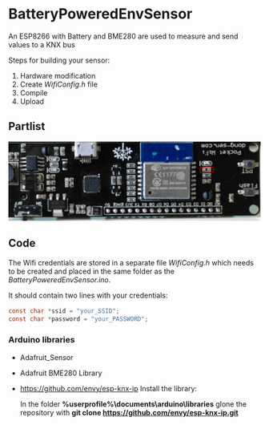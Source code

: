 # BatteryPoweredEnvSensor
An ESP8266 with Battery and BME280 are used to measure and send values to a KNX bus

Steps for building your sensor:

1. Hardware modification
2. Create *WifiConfig.h* file
3. Compile
4. Upload

## Partlist
![Battery powered ESP8266](images/BoardView.png)
## Code
The Wifi credentials are stored in a separate file *WifiConfig.h* which needs to be created and placed in the same folder as the *BatteryPoweredEnvSensor.ino*.

It should contain two lines with your credentials:

```c
const char *ssid = "your_SSID";
const char *password = "your_PASSWORD";
```

### Arduino libraries
- Adafruit_Sensor
- Adafruit BME280 Library
- https://github.com/envy/esp-knx-ip
Install the library:
   
  In the folder **%userprofile%\documents\arduino\libraries** glone the repository with **git clone https://github.com/envy/esp-knx-ip.git**
    